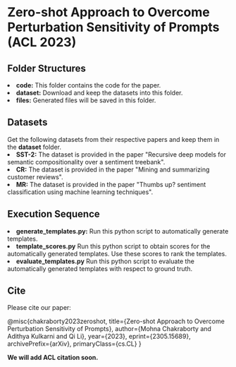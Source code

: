 <html>
<h1>Zero-shot Approach to Overcome Perturbation Sensitivity of Prompts (ACL 2023)</h1>

<h2>Folder Structures</h2>
<li><b>code:</b> This folder contains the code for the paper.</li>
<li><b>dataset:</b> Download and keep the datasets into this folder.</li>
<li><b>files:</b> Generated files will be saved in this folder.</li>

<h2>Datasets</h2>
Get the following datasets from their respective papers and keep them in the <b>dataset</b> folder.
<li><b>SST-2:</b> The dataset is provided in the paper "Recursive deep models for
semantic compositionality over a sentiment treebank".</li>
<li><b>CR:</b> The dataset is provided in the paper "Mining and
summarizing customer reviews".</li>
<li><b>MR:</b> The dataset is provided in the paper "Thumbs up? sentiment classification
using machine learning techniques".</li>

<h2>Execution Sequence</h2>
<li><b>generate_templates.py:</b> Run this python script to automatically generate templates.</li>
<li><b>template_scores.py</b> Run this python script to obtain scores for the automatically generated templates. Use these scores to rank the templates.</li>
<li><b>evaluate_templates.py</b> Run this python script to evaluate the automatically generated templates with respect to ground truth.</li>

<h2>Cite</h2>
Please cite our paper:

@misc{chakraborty2023zeroshot,
      title={Zero-shot Approach to Overcome Perturbation Sensitivity of Prompts}, 
      author={Mohna Chakraborty and Adithya Kulkarni and Qi Li},
      year={2023},
      eprint={2305.15689},
      archivePrefix={arXiv},
      primaryClass={cs.CL}
}

<b>We will add ACL citation soon.</b>
</html>